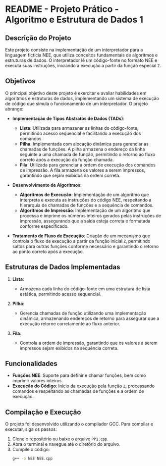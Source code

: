 # README - Projeto Prático - Algoritmo e Estrutura de Dados 1

## Descrição do Projeto

Este projeto consiste na implementação de um interpretador para a linguagem fictícia NEE, que utiliza conceitos fundamentais de algoritmos e estruturas de dados. O interpretador lê um código-fonte no formato NEE e executa suas instruções, iniciando a execução a partir da função especial `Z`.

## Objetivos

O principal objetivo deste projeto é exercitar e avaliar habilidades em algoritmos e estruturas de dados, implementando um sistema de execução de código que simula o funcionamento de um interpretador. O projeto abrange:

- **Implementação de Tipos Abstratos de Dados (TADs)**:
  - **Lista**: Utilizada para armazenar as linhas do código-fonte, permitindo acesso sequencial e facilitando a execução dos comandos.
  - **Pilha**: Implementada com alocação dinâmica para gerenciar as chamadas de funções. A pilha armazena o endereço da linha seguinte a uma chamada de função, permitindo o retorno ao fluxo correto após a execução da função chamada.
  - **Fila**: Utilizada para gerenciar a ordem de execução dos comandos de impressão. A fila armazena os valores a serem impressos, garantindo que sejam exibidos na ordem correta.

- **Desenvolvimento de Algoritmos**:
  - **Algoritmos de Execução**: Implementação de um algoritmo que interpreta e executa as instruções do código NEE, respeitando a hierarquia de chamadas de funções e a sequência de comandos.
  - **Algoritmos de Impressão**: Implementação de um algoritmo que processa e imprime os números inteiros gerados pelas instruções de impressão, assegurando que a saída esteja correta e formatada conforme especificado.

- **Tratamento de Fluxo de Execução**: Criação de um mecanismo que controla o fluxo de execução a partir da função inicial `Z`, permitindo saltos para outras funções conforme necessário e garantindo o retorno ao ponto correto após a execução.

## Estruturas de Dados Implementadas

1. **Lista**:
   - Armazena cada linha do código-fonte em uma estrutura de lista estática, permitindo acesso sequencial.

2. **Pilha**:
   - Gerencia chamadas de função utilizando uma implementação dinâmica, armazenando endereços de retorno para assegurar que a execução retorne corretamente ao fluxo anterior.

3. **Fila**:
   - Controla a ordem de impressão, garantindo que os valores a serem impressos sejam exibidos na sequência correta.

## Funcionalidades

- **Funções NEE**: Suporte para definir e chamar funções, bem como imprimir valores inteiros.
- **Execução do Código**: Início da execução pela função `Z`, processando comandos e respeitando as chamadas de funções e a ordem de execução.

## Compilação e Execução

O projeto foi desenvolvido utilizando o compilador GCC. Para compilar e executar, siga os passos:

1. Clone o repositório ou baixe o arquivo `PP1.cpp`.
2. Abra o terminal e navegue até o diretório do arquivo.
3. Compile o código:
   ```bash
   g++ -o NEE NEE.cpp
